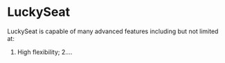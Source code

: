 # LuckySeat
LuckySeat is capable of many advanced features including but not limited at:
1. High flexibility;
2....
